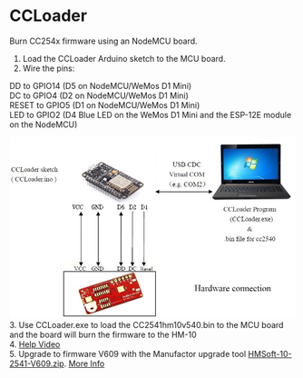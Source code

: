 CCLoader
========

Burn CC254x firmware using an NodeMCU board.

1. Load the CCLoader Arduino sketch to the MCU board.
2. Wire the pins:

DD to GPIO14 (D5 on NodeMCU/WeMos D1 Mini) <br>
DC to GPIO4 (D2 on NodeMCU/WeMos D1 Mini) <br>
RESET to GPIO5 (D1 on NodeMCU/WeMos D1 Mini) <br>
LED to GPIO2 (D4 Blue LED on the WeMos D1 Mini and the ESP-12E module on the NodeMCU) <br>

  ![image](CCLoader.jpg)
3. Use CCLoader.exe to load the CC2541hm10v540.bin to the MCU board and the board will burn the firmware to the HM-10 <br>
4. [Help Video](https://www.youtube.com/watch?v=ez3491-v8Og&lc=z23dzv5wvxrkghouvacdp43beqjns0ivud2tbkcab1xw03c010c.1542030938199060) <br>
5. Upgrade to firmware V609 with the Manufactor upgrade tool [HMSoft-10-2541-V609.zip](h/master/Bin/HMSoft-10-2541-V609.zip).  [More Info](https://forum.arduino.cc/index.php?topic=393655.0)<br>  
